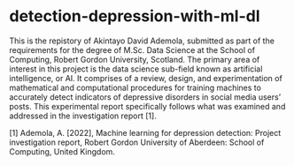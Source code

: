 # detection-depression-with-ml-dl

This is the repistory of Akintayo David Ademola, submitted as part of the requirements for the degree of M.Sc. Data Science at the School of Computing, Robert Gordon University, Scotland. The primary area of interest in this project is the data science sub-field known as artificial intelligence, or AI.
It comprises of a review, design, and experimentation of mathematical and computational procedures for training machines to accurately detect indicators of depressive disorders in social media users’ posts. This experimental report specifically follows what was examined and addressed in the investigation report 
[1]. 


[1] Ademola, A. [2022], Machine learning for depression detection: Project investigation report,
Robert Gordon University of Aberdeen: School of Computing, United Kingdom.
